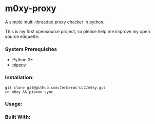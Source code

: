 # m0xy-proxy

A simple multi-threaded proxy checker in python.

This is my first opensource project, so please help me improve my open source etiquette.

### System Prerequisites

* Python 3*
* [pipenv](https://pypi.org/project/pipenv/)

### Installation:

```
git clone git@github.com:Cerberus-LLC/m0xy.git
cd m0xy && pipenv sync
```

### Usage:



### Built With:
